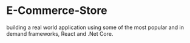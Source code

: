 # E-Commerce-Store

building a real world application using some of the most popular and in demand frameworks, React and .Net Core.